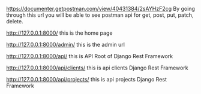 https://documenter.getpostman.com/view/40431384/2sAYHzF2cg
By going through this url you will be able to see postman api for get, post, put, patch, delete.

http://127.0.0.1:8000/
this is the home page

http://127.0.0.1:8000/admin/
this is the admin url

http://127.0.0.1:8000/api/
this is API Root of Django Rest Framework

http://127.0.0.1:8000/api/clients/
this is api clients Django Rest Framework

http://127.0.0.1:8000/api/projects/
this is api projects Django Rest Framework

